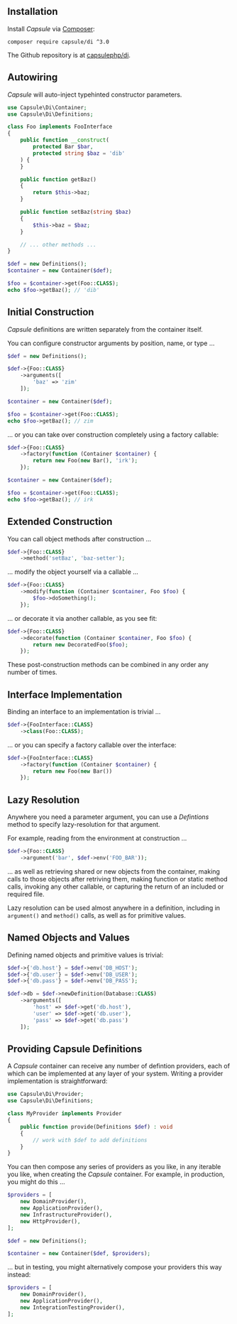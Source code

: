 ## Installation

Install _Capsule_ via [Composer](https://getcomposer.org):

```
composer require capsule/di ^3.0
```

The Github repository is at [capsulephp/di](https://github.com/capsulephp/di).

## Autowiring

_Capsule_ will auto-inject typehinted constructor parameters.

```php
use Capsule\Di\Container;
use Capsule\Di\Definitions;

class Foo implements FooInterface
{
    public function __construct(
    	protected Bar $bar,
    	protected string $baz = 'dib'
    ) {
    }

    public function getBaz()
    {
    	return $this->baz;
    }

    public function setBaz(string $baz)
    {
    	$this->baz = $baz;
    }

    // ... other methods ...
}

$def = new Definitions();
$container = new Container($def);

$foo = $container->get(Foo::CLASS);
echo $foo->getBaz(); // 'dib'
```

## Initial Construction

_Capsule_ definitions are written separately from the container itself.

You can configure constructor arguments by position, name, or type ...

```php
$def = new Definitions();

$def->{Foo::CLASS}
	->arguments([
		'baz' => 'zim'
	]);

$container = new Container($def);

$foo = $container->get(Foo::CLASS);
echo $foo->getBaz(); // zim
```

... or you can take over construction completely using a factory callable:

```php
$def->{Foo::CLASS}
	->factory(function (Container $container) {
		return new Foo(new Bar(), 'irk');
	});

$container = new Container($def);

$foo = $container->get(Foo::CLASS);
echo $foo->getBaz(); // irk
```

## Extended Construction

You can call object methods after construction ...

```php
$def->{Foo::CLASS}
	->method('setBaz', 'baz-setter');
```

... modify the object yourself via a callable ...

```php
$def->{Foo::CLASS}
	->modify(function (Container $container, Foo $foo) {
		$foo->doSomething();
	});
```

... or decorate it via another callable, as you see fit:

```php
$def->{Foo::CLASS}
	->decorate(function (Container $container, Foo $foo) {
		return new DecoratedFoo($foo);
	});
```

These post-construction methods can be combined in any order any number of
times.

## Interface Implementation

Binding an interface to an implementation is trivial ...

```php
$def->{FooInterface::CLASS}
	->class(Foo::CLASS);
```

... or you can specify a factory callable over the interface:

```php
$def->{FooInterface::CLASS}
	->factory(function (Container $container) {
		return new Foo(new Bar())
	});
```

## Lazy Resolution

Anywhere you need a parameter argument, you can use a _Defintions_ method to
specify lazy-resolution for that argument.

For example, reading from the environment at construction ...

```php
$def->{Foo::CLASS}
	->argument('bar', $def->env('FOO_BAR'));
```

... as well as retrieving shared or new objects from the container, making
calls to those objects after retriving them, making function or static method
calls, invoking any other callable, or capturing the return of an included or required file.

Lazy resolution can be used almost anywhere in a definition, including in
`argument()` and  `method()` calls, as well as for primitive values.

## Named Objects and Values

Defining named objects and primitive values is trivial:

```php
$def->{'db.host'} = $def->env('DB_HOST');
$def->{'db.user'} = $def->env('DB_USER');
$def->{'db.pass'} = $def->env('DB_PASS');

$def->db = $def->newDefinition(Database::CLASS)
	->arguments([
		'host' => $def->get('db.host'),
		'user' => $def->get('db.user'),
		'pass' => $def->get('db.pass')
	]);
```

## Providing Capsule Definitions

A _Capsule_ container can receive any number of defintion providers, each of
which can be implemented at any layer of your system. Writing a provider
implementation is straightforward:

```php
use Capsule\Di\Provider;
use Capsule\Di\Definitions;

class MyProvider implements Provider
{
	public function provide(Definitions $def) : void
	{
		// work with $def to add definitions
	}
}
```

You can then compose any series of providers as you like, in any iterable you
like, when creating the _Capsule_ container. For example, in production, you
might do this ...

```php
$providers = [
	new DomainProvider(),
	new ApplicationProvider(),
	new InfrastructureProvider(),
	new HttpProvider(),
];

$def = new Definitions();

$container = new Container($def, $providers);
```

... but in testing, you might alternatively compose your providers this way instead:

```php
$providers = [
	new DomainProvider(),
	new ApplicationProvider(),
	new IntegrationTestingProvider(),
];
```
